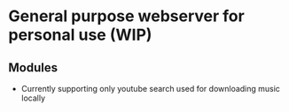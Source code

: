 # General purpose webserver for personal use (WIP)

## Modules

- Currently supporting only youtube search used for downloading music locally


